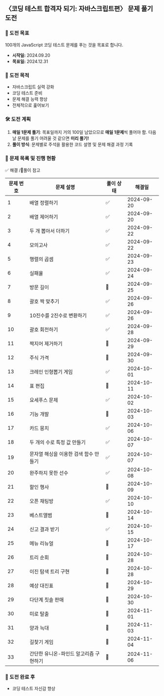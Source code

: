 ## 〈코딩 테스트 합격자 되기: 자바스크립트편〉 문제 풀기 도전

### 💪 도전 목표

100개의 JavaScript 코딩 테스트 문제를 푸는 것을 목표로 합니다.

- **시작일:** 2024.09.20
- **목표일:** 2024.12.31

### 📜 도전 목적

- 자바스크립트 실력 강화
- 코딩 테스트 준비
- 문제 해결 능력 향상
- 전체적으로 훑어보기

### 🛠 도전 계획

1. **매일 1문제 풀기**: 목표일까지 거의 100일 남았으므로 **매일 1문제**씩 풀어야 함. 다음날 문제를 풀기 어려울 것 같으면 **미리 풀기!**
2. **풀이 방식**: 문제별로 주석을 활용한 코드 설명 및 문제 해결 과정 기록

### 📂 문제 목록 및 진행 현황

✅ 해결 /🔺풀이 참고

| 문제 번호 | 문제 설명                              | 풀이 상태 | 해결일     |
| --------- | -------------------------------------- | --------- | ---------- |
| 1         | 배열 정렬하기                          | ✅        | 2024-09-20 |
| 2         | 배열 제어하기                          | ✅        | 2024-09-20 |
| 3         | 두 개 뽑아서 더하기                    | ✅        | 2024-09-22 |
| 4         | 모의고사                               | ✅        | 2024-09-22 |
| 5         | 행렬의 곱셈                            | ✅        | 2024-09-23 |
| 6         | 실패율                                 | ✅        | 2024-09-24 |
| 7         | 방문 길이                              | 🔺        | 2024-09-25 |
| 8         | 괄호 짝 맞추기                         | ✅        | 2024-09-26 |
| 9         | 10진수를 2진수로 변환하기              | ✅        | 2024-09-26 |
| 10        | 괄호 회전하기                          | ✅        | 2024-09-28 |
| 11        | 짝지어 제거하기                        | 🔺        | 2024-09-29 |
| 12        | 주식 가격                              | 🔺        | 2024-09-30 |
| 13        | 크레인 인형뽑기 게임                   | ✅        | 2024-10-01 |
| 14        | 표 편집                                | 🔺        | 2024-10-11 |
| 15        | 요세푸스 문제                          | ✅        | 2024-10-02 |
| 16        | 기능 개발                              | 🔺        | 2024-10-03 |
| 17        | 카드 뭉치                              | ✅        | 2024-10-06 |
| 18        | 두 개의 수로 특정 값 만들기            | ✅        | 2024-10-07 |
| 19        | 문자열 해싱을 이용한 검색 함수 만들기  | ✅        | 2024-10-07 |
| 20        | 완주하지 못한 선수                     | ✅        | 2024-10-08 |
| 21        | 할인 행사                              | 🔺        | 2024-10-09 |
| 22        | 오픈 채팅방                            | ✅        | 2024-10-10 |
| 23        | 베스트앨범                             | 🔺        | 2024-10-14 |
| 24        | 신고 결과 받기                         | ✅        | 2024-10-15 |
| 25        | 메뉴 리뉴얼                            | 🔺        | 2024-10-17 |
| 26        | 트리 순회                              | 🔺        | 2024-10-28 |
| 27        | 이진 탐색 트리 구현                    | 🔺        | 2024-10-28 |
| 28        | 예상 대진표                            | 🔺        | 2024-10-29 |
| 29        | 다단계 칫솔 판매                       | 🔺        | 2024-10-30 |
| 30        | 미로 탈출                              | 🔺        | 2024-11-01 |
| 31        | 양과 늑대                              | 🔺        | 2024-11-03 |
| 32        | 길찾기 게임                            | 🔺        | 2024-11-04 |
| 33        | 간단한 유니온-파인드 알고리즘 구현하기 | 🔺        | 2024-11-06 |

<!--
이해x: 30, 31,32(전혀모르겠음)
-->

### 🙌 도전 완료 후

- 코딩 테스트 자신감 향상
